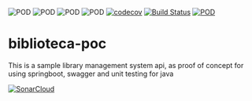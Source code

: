 ![POD](https://img.shields.io/badge/version-v1.0.0-yellow.svg) 
![POD](https://img.shields.io/badge/language-Java-blue.svg) 
![POD](https://img.shields.io/badge/platform-Ceiba-green.svg) 
![POD](https://img.shields.io/badge/license-MIT-lightgrey.svg)
[![codecov](https://codecov.io/gh/ricsys/biblioteca-poc/branch/master/graph/badge.svg?token=B2K7TCGQFM)](https://codecov.io/gh/ricsys/biblioteca-poc)
[![Build Status](https://travis-ci.com/ricsys/biblioteca-poc.svg?branch=master)](https://travis-ci.com/ricsys/biblioteca-poc)
[![POD](https://img.shields.io/badge/%E2%86%91_Deploy_to-Heroku-7056bf.svg)](https://ceiba-biblioteca.herokuapp.com/swagger-ui.html)

# biblioteca-poc

This is a sample library management system api, as proof of concept for using springboot, swagger and unit testing for java

[![SonarCloud](https://sonarcloud.io/images/project_badges/sonarcloud-black.svg)](https://sonarcloud.io/dashboard?id=ricsys_biblioteca-poc)
